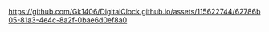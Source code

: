 

https://github.com/Gk1406/DigitalClock.github.io/assets/115622744/62786b05-81a3-4e4c-8a2f-0bae6d0ef8a0

